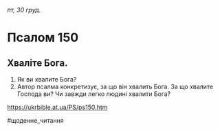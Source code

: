 
_пт, 30 груд._

# Псалом 150

## Хваліте Бога.
1. Як ви хвалите Бога?
2. Автор псалма конкретизує, за що він хвалить Бога. За що хвалите Господа ви? Чи завжди легко людині хвалити Бога?

https://ukrbible.at.ua/PS/ps150.htm

#щоденне_читання
